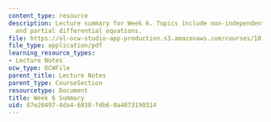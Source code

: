 ```yaml
---
content_type: resource
description: Lecture summary for Week 6. Topics include non-independent variables
  and partial differential equations.
file: https://ol-ocw-studio-app-production.s3.amazonaws.com/courses/18-02-multivariable-calculus-fall-2007/87e204974da46838fdb60a4873190314_lec_week6.pdf
file_type: application/pdf
learning_resource_types:
- Lecture Notes
ocw_type: OCWFile
parent_title: Lecture Notes
parent_type: CourseSection
resourcetype: Document
title: Week 6 Summary
uid: 87e20497-4da4-6838-fdb6-0a4873190314
---
```


